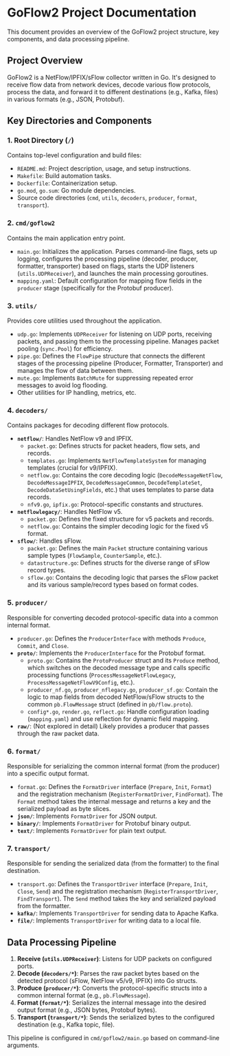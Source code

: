 # GoFlow2 Project Documentation

This document provides an overview of the GoFlow2 project structure, key components, and data processing pipeline.

## Project Overview

GoFlow2 is a NetFlow/IPFIX/sFlow collector written in Go. It's designed to receive flow data from network devices, decode various flow protocols, process the data, and forward it to different destinations (e.g., Kafka, files) in various formats (e.g., JSON, Protobuf).

## Key Directories and Components

### 1. Root Directory (`/`)

Contains top-level configuration and build files:
- `README.md`: Project description, usage, and setup instructions.
- `Makefile`: Build automation tasks.
- `Dockerfile`: Containerization setup.
- `go.mod`, `go.sum`: Go module dependencies.
- Source code directories (`cmd`, `utils`, `decoders`, `producer`, `format`, `transport`).

### 2. `cmd/goflow2`

Contains the main application entry point.
- `main.go`: Initializes the application. Parses command-line flags, sets up logging, configures the processing pipeline (decoder, producer, formatter, transporter) based on flags, starts the UDP listeners (`utils.UDPReceiver`), and launches the main processing goroutines.
- `mapping.yaml`: Default configuration for mapping flow fields in the `producer` stage (specifically for the Protobuf producer).

### 3. `utils/`

Provides core utilities used throughout the application.
- `udp.go`: Implements `UDPReceiver` for listening on UDP ports, receiving packets, and passing them to the processing pipeline. Manages packet pooling (`sync.Pool`) for efficiency.
- `pipe.go`: Defines the `FlowPipe` structure that connects the different stages of the processing pipeline (Producer, Formatter, Transporter) and manages the flow of data between them.
- `mute.go`: Implements `BatchMute` for suppressing repeated error messages to avoid log flooding.
- Other utilities for IP handling, metrics, etc.

### 4. `decoders/`

Contains packages for decoding different flow protocols.
- **`netflow/`**: Handles NetFlow v9 and IPFIX.
  - `packet.go`: Defines structs for packet headers, flow sets, and records.
  - `templates.go`: Implements `NetFlowTemplateSystem` for managing templates (crucial for v9/IPFIX).
  - `netflow.go`: Contains the core decoding logic (`DecodeMessageNetFlow`, `DecodeMessageIPFIX`, `DecodeMessageCommon`, `DecodeTemplateSet`, `DecodeDataSetUsingFields`, etc.) that uses templates to parse data records.
  - `nfv9.go`, `ipfix.go`: Protocol-specific constants and structures.
- **`netflowlegacy/`**: Handles NetFlow v5.
  - `packet.go`: Defines the fixed structure for v5 packets and records.
  - `netflow.go`: Contains the simpler decoding logic for the fixed v5 format.
- **`sflow/`**: Handles sFlow.
  - `packet.go`: Defines the main `Packet` structure containing various sample types (`FlowSample`, `CounterSample`, etc.).
  - `datastructure.go`: Defines structs for the diverse range of sFlow record types.
  - `sflow.go`: Contains the decoding logic that parses the sFlow packet and its various sample/record types based on format codes.

### 5. `producer/`

Responsible for converting decoded protocol-specific data into a common internal format.
- `producer.go`: Defines the `ProducerInterface` with methods `Produce`, `Commit`, and `Close`.
- **`proto/`**: Implements the `ProducerInterface` for the Protobuf format.
  - `proto.go`: Contains the `ProtoProducer` struct and its `Produce` method, which switches on the decoded message type and calls specific processing functions (`ProcessMessageNetFlowLegacy`, `ProcessMessageNetFlowV9Config`, etc.).
  - `producer_nf.go`, `producer_nflegacy.go`, `producer_sf.go`: Contain the logic to map fields from decoded NetFlow/sFlow structs to the common `pb.FlowMessage` struct (defined in `pb/flow.proto`).
  - `config*.go`, `render.go`, `reflect.go`: Handle configuration loading (`mapping.yaml`) and use reflection for dynamic field mapping.
- **`raw/`**: (Not explored in detail) Likely provides a producer that passes through the raw packet data.

### 6. `format/`

Responsible for serializing the common internal format (from the producer) into a specific output format.
- `format.go`: Defines the `FormatDriver` interface (`Prepare`, `Init`, `Format`) and the registration mechanism (`RegisterFormatDriver`, `FindFormat`). The `Format` method takes the internal message and returns a key and the serialized payload as byte slices.
- **`json/`**: Implements `FormatDriver` for JSON output.
- **`binary/`**: Implements `FormatDriver` for Protobuf binary output.
- **`text/`**: Implements `FormatDriver` for plain text output.

### 7. `transport/`

Responsible for sending the serialized data (from the formatter) to the final destination.
- `transport.go`: Defines the `TransportDriver` interface (`Prepare`, `Init`, `Close`, `Send`) and the registration mechanism (`RegisterTransportDriver`, `FindTransport`). The `Send` method takes the key and serialized payload from the formatter.
- **`kafka/`**: Implements `TransportDriver` for sending data to Apache Kafka.
- **`file/`**: Implements `TransportDriver` for writing data to a local file.

## Data Processing Pipeline

1.  **Receive (`utils.UDPReceiver`)**: Listens for UDP packets on configured ports.
2.  **Decode (`decoders/*`)**: Parses the raw packet bytes based on the detected protocol (sFlow, NetFlow v5/v9, IPFIX) into Go structs.
3.  **Produce (`producer/*`)**: Converts the protocol-specific structs into a common internal format (e.g., `pb.FlowMessage`).
4.  **Format (`format/*`)**: Serializes the internal message into the desired output format (e.g., JSON bytes, Protobuf bytes).
5.  **Transport (`transport/*`)**: Sends the serialized bytes to the configured destination (e.g., Kafka topic, file).

This pipeline is configured in `cmd/goflow2/main.go` based on command-line arguments.
